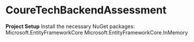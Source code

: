 # CoureTechBackendAssessment

**Project Setup**
Install the necessary NuGet packages:
Microsoft.EntityFrameworkCore
Microsoft.EntityFrameworkCore.InMemory
